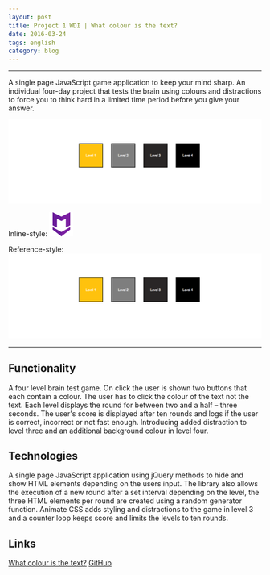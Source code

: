 ```yaml
---
layout: post
title: Project 1 WDI | What colour is the text?
date: 2016-03-24
tags: english
category: blog
---
```

-----------

A single page JavaScript game application to keep your mind sharp. An individual four-day project that tests the brain using colours and distractions to force you to think hard in a limited time period before you give your answer.

![What colour is the text?](./assets/img/blog/project1.png)

Inline-style:
![alt text](https://github.com/adam-p/markdown-here/raw/master/src/common/images/icon48.png "Logo Title Text 1")

Reference-style:
![alt text][logo]

[logo]: ./assets/img/blog/project1.png "Logo Title Text 2"
-----------

Functionality
-----------
A four level brain test game. On click the user is shown two buttons that each contain a colour. The user has to click the colour of the text not the text. Each level displays the round for between two and a half – three seconds. The user's score is displayed after ten rounds and logs if the user is correct, incorrect or not fast enough. Introducing added distraction to level three and an additional background colour in level four.

Technologies
-----------
 A single page JavaScript application using jQuery methods to hide and show HTML elements depending on the users input. The library also allows the execution of a new round after a set interval depending on the level, the three HTML elements per round are created using a random generator function. Animate CSS adds styling and distractions to the game in level 3 and a counter loop keeps score and limits the levels to ten rounds.

Links
----
[What colour is the text?](https://what-colour.herokuapp.com/)
[GitHub](https://github.com/RosannaRossington/wdi-project-1)
